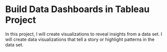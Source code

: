 # Build Data Dashboards in Tableau Project

In this project, I will create visualizations to reveal insights from a data set. I will create data visualizations that tell a story or highlight patterns in the data set. 
